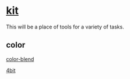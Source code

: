 # [kit]

This will be a place of tools for a variety of tasks.


## color

[color-blend]

[4bit]



[kit]:         https://github.com/jesterjunk/kit
[color-blend]: https://jesterjunk.github.io/kit/color-blend
[4bit]:        https://jesterjunk.github.io/kit/4bit
